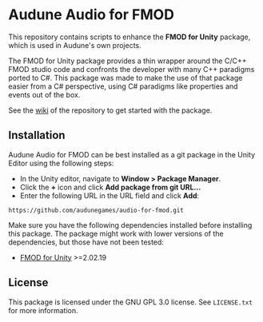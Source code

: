 # Audune Audio for FMOD

This repository contains scripts to enhance the **FMOD for Unity** package, which is used in Audune's own projects.

The FMOD for Unity package provides a thin wrapper around the C/C++ FMOD studio code and confronts the developer with many C++ paradigms ported to C#. This package was made to make the use of that package easier from a C# perspective, using C# paradigms like properties and events out of the box.

See the [wiki](https://github.com/audunegames/unity-audio-for-fmod/wiki) of the repository to get started with the package.

## Installation

Audune Audio for FMOD can be best installed as a git package in the Unity Editor using the following steps:

* In the Unity editor, navigate to **Window > Package Manager**.
* Click the **+** icon and click **Add package from git URL...**
* Enter the following URL in the URL field and click **Add**:

```
https://github.com/audunegames/audio-for-fmod.git
```

Make sure you have the following dependencies installed before installing this package. The package might work with lower versions of the dependencies, but those have not been tested:

* [FMOD for Unity](https://fmod.com/download#fmodforunity) >=2.02.19

## License

This package is licensed under the GNU GPL 3.0 license. See `LICENSE.txt` for more information.
